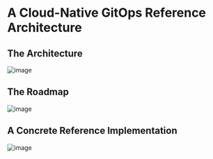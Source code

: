 # A Cloud-Native GitOps Reference Architecture

## The Architecture
![image](https://user-images.githubusercontent.com/22537533/70003646-6f196880-1529-11ea-9e43-c6d494c71ca7.png)

## The Roadmap
![image](https://user-images.githubusercontent.com/22537533/69999200-b0a41680-151d-11ea-959b-5c088af4c437.png)

## A Concrete Reference Implementation
![image](https://user-images.githubusercontent.com/22537533/69929016-26a76f80-1483-11ea-8a59-776f84c48acd.png)
